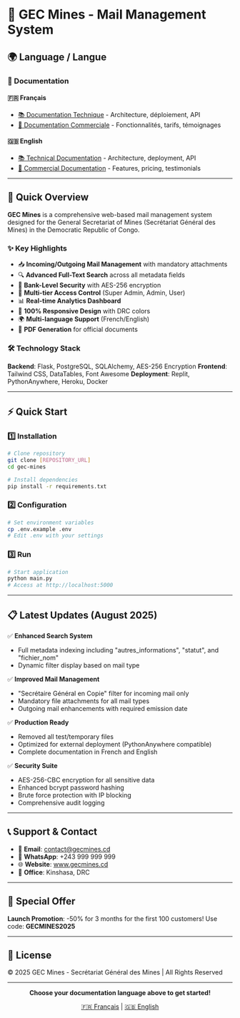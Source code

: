 # 📮 GEC Mines - Mail Management System

## 🌍 Language / Langue

### 📖 Documentation

#### 🇫🇷 Français
- [📚 Documentation Technique](README_TECHNICAL_FR.md) - Architecture, déploiement, API
- [💼 Documentation Commerciale](README_COMMERCIAL_FR.md) - Fonctionnalités, tarifs, témoignages

#### 🇬🇧 English
- [📚 Technical Documentation](README_TECHNICAL_EN.md) - Architecture, deployment, API
- [💼 Commercial Documentation](README_COMMERCIAL_EN.md) - Features, pricing, testimonials

---

## 🚀 Quick Overview

**GEC Mines** is a comprehensive web-based mail management system designed for the General Secretariat of Mines (Secrétariat Général des Mines) in the Democratic Republic of Congo. 

### ✨ Key Highlights

- 📥 **Incoming/Outgoing Mail Management** with mandatory attachments
- 🔍 **Advanced Full-Text Search** across all metadata fields
- 🔐 **Bank-Level Security** with AES-256 encryption
- 👥 **Multi-tier Access Control** (Super Admin, Admin, User)
- 📊 **Real-time Analytics Dashboard**
- 📱 **100% Responsive Design** with DRC colors
- 🌍 **Multi-language Support** (French/English)
- 📄 **PDF Generation** for official documents

### 🛠️ Technology Stack

**Backend**: Flask, PostgreSQL, SQLAlchemy, AES-256 Encryption
**Frontend**: Tailwind CSS, DataTables, Font Awesome
**Deployment**: Replit, PythonAnywhere, Heroku, Docker

---

## ⚡ Quick Start

### 1️⃣ Installation
```bash
# Clone repository
git clone [REPOSITORY_URL]
cd gec-mines

# Install dependencies
pip install -r requirements.txt
```

### 2️⃣ Configuration
```bash
# Set environment variables
cp .env.example .env
# Edit .env with your settings
```

### 3️⃣ Run
```bash
# Start application
python main.py
# Access at http://localhost:5000
```

---

## 📋 Latest Updates (August 2025)

✅ **Enhanced Search System**
- Full metadata indexing including "autres_informations", "statut", and "fichier_nom"
- Dynamic filter display based on mail type

✅ **Improved Mail Management**
- "Secrétaire Général en Copie" filter for incoming mail only
- Mandatory file attachments for all mail types
- Outgoing mail enhancements with required emission date

✅ **Production Ready**
- Removed all test/temporary files
- Optimized for external deployment (PythonAnywhere compatible)
- Complete documentation in French and English

✅ **Security Suite**
- AES-256-CBC encryption for all sensitive data
- Enhanced bcrypt password hashing
- Brute force protection with IP blocking
- Comprehensive audit logging

---

## 📞 Support & Contact

- 📧 **Email**: contact@gecmines.cd
- 📱 **WhatsApp**: +243 999 999 999
- 🌐 **Website**: www.gecmines.cd
- 📍 **Office**: Kinshasa, DRC

---

## 🎉 Special Offer

**Launch Promotion**: -50% for 3 months for the first 100 customers!
Use code: **GECMINES2025**

---

## 📜 License

© 2025 GEC Mines - Secrétariat Général des Mines | All Rights Reserved

---

<div align="center">

**Choose your documentation language above to get started!**

[🇫🇷 Français](README_COMMERCIAL_FR.md) | [🇬🇧 English](README_COMMERCIAL_EN.md)

</div>